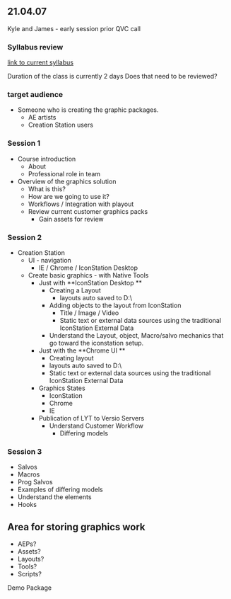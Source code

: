 ## 21.04.07
Kyle and James - early session prior QVC call 

### Syllabus review
[link to current syllabus](https://broadtechnetworksystems.sharepoint.com/sites/AcademyOnlineContent/CourseSyllabusAndTrainerNotes/Forms/AllItems.aspx?id=%2Fsites%2FAcademyOnlineContent%2FCourseSyllabusAndTrainerNotes%2FZ%2EArchive%2FB%2E%20Playout%2FC%2E%20Integrated%20Playout%2F191027%5FVersioGFX%5F2Days%2Epdf&parent=%2Fsites%2FAcademyOnlineContent%2FCourseSyllabusAndTrainerNotes%2FZ%2EArchive%2FB%2E%20Playout%2FC%2E%20Integrated%20Playout&p=true&originalPath=aHR0cHM6Ly9icm9hZHRlY2huZXR3b3Jrc3lzdGVtcy5zaGFyZXBvaW50LmNvbS86Yjovcy9BY2FkZW15T25saW5lQ29udGVudC9FZWJCVXhlU3JGUkZyS19XNGJMMXkwNEJiRGNrYkNySHo5NEptOVJfMGlVNnJRP3J0aW1lPUxndVVWY241MkVn)

Duration of the class is currently 2 days
Does that need to be reviewed? 

### target audience
- Someone who is creating the graphic packages. 
	- AE artists 
	- Creation Station users 

### Session 1 
- Course introduction 
	- About
	- Professional role in team 
- Overview of the graphics solution
	- What is this?
	- How are we going to use it? 
	- Workflows / Integration with playout
	- Review current customer graphics packs
		- Gain assets for review

### Session 2 
- Creation Station
	- UI - navigation
		- IE / Chrome / IconStation Desktop
	- Create basic graphics - with Native Tools
		- Just with **IconStation Desktop **
			- Creating a Layout
				- layouts auto saved to D:\
			- Adding objects to the layout from IconStation 
				- Title / Image / Video 
				- Static text or external data sources using the traditional IconStation External Data 
			- Understand the Layout, object, Macro/salvo mechanics that go toward the iconstation setup.
		- Just with the **Chrome UI **
			- Creating layout
			- layouts auto saved to D:\
			- Static text or external data sources using the traditional IconStation External Data 
		- Graphics States 
			- IconStation 
			- Chrome
			- IE
		- Publication of LYT to Versio Servers
			- Understand Customer Workflow
				- Differing models

### Session 3 
- Salvos 
- Macros 
- Prog Salvos
- Examples of differing models 
- Understand the elements 
- Hooks 







## Area for storing graphics work
- AEPs?
- Assets? 
- Layouts? 
- Tools?
- Scripts?


Demo Package 